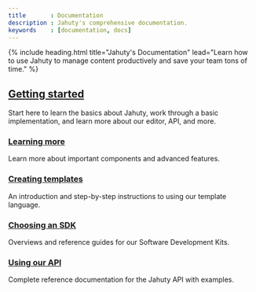 ```yaml
---
title       : Documentation
description : Jahuty's comprehensive documentation.
keywords    : [documentation, docs]
---
```


{% include heading.html title="Jahuty's Documentation" lead="Learn how to use Jahuty to manage content productively and save your team tons of time." %}

<div class="row mb-4">
  <div class="col px-4 pb-4">
    <h2>
      <a class="stretched-link" href="{% link getting-started.md %}"><i class="fas fa-map-signs me-2"></i> Getting started</a>
    </h2>
    <p class="mb-0">
      Start here to learn the basics about Jahuty, work through a basic implementation, and learn more about our editor, API, and more.
    </p>
  </div>
</div>
<div class="row mb-5">
  <div class="col-md-6 px-4 pb-4">
    <h3>
      <a class="stretched-link" href="{% link components/overview.md %}"><i class="fas fa-graduation-cap me-2"></i> Learning more</a>
    </h3>
    <p>
      Learn more about important components and advanced features.
    </p>
  </div>
  <div class="col-md-6 px-4 pb-4">
    <h3>
      <a class="stretched-link" href="{% link liquid/introduction.md %}"><i class="fas fa-copy me-2"></i> Creating templates</a>
    </h3>
    <p>
      An introduction and step-by-step instructions to using our template language.
    </p>
  </div>
  <div class="col-md-6 px-4 pb-4">
    <h3>
      <a class="stretched-link" href="{% link sdks/overview.md %}"><i class="fas fa-code me-2"></i> Choosing an SDK</a>
    </h3>
    <p>
      Overviews and reference guides for our Software Development Kits.
    </p>
  </div>
  <div class="col-md-6 px-4 pb-4">
    <h3>
      <a class="stretched-link" href="{% link api.html %}"><i class="fas fa-globe-americas me-2"></i> Using our API</a>
    </h3>
    <p>
      Complete reference documentation for the Jahuty API with examples.
    </p>
  </div>
</div>
